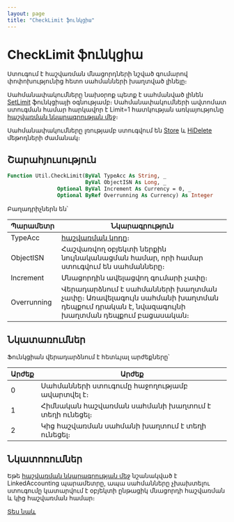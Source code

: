 ```yaml
---
layout: page
title: "CheckLimit ֆունկցիա"
---
```


# CheckLimit ֆունկցիա

Ստուգում է հաշվառման մնացորդների նշված գումարով փոփոխությունից հետո սահմանների խաղտված լինելը։

Սահմանափակումները նախօրոք պետք է սահմանված լինեն [SetLimit](SetLimit.html) ֆունկցիայի օգնությամբ։ 
Սահմանափակումների ավտոմատ ստուգման համար հարկավոր է Limit=1 հատկության առկայությունը [հաշվառման նկարագրության մեջ](../../../Defs/Accounting.md)։

Սահմանափակումները լռությամբ ստուգվում են [Store](../../ASDOC/Store.md) և [HiDelete](../../ASDOC/HiDelete.md) մեթոդների ժամանակ։

## Շարահյուսություն

``` vb
Function Util.CheckLimit(ByVal TypeAcc As String, _
                         ByVal ObjectISN As Long, _
                Optional ByVal Increment As Currency = 0, _
                Optional ByRef Overrunning As Currency) As Integer
```

Բաղադրիչներն են՝


| Պարամետր | Նկարագրություն |
|--|--|
| TypeAcc | [հաշվառման կոդը](../../../Defs/Accounting.md)։ |
| ObjectISN | Հաշվառվող օբյեկտի ներքին նույնականացման համար, որի համար ստուգվում են սահմանները։ |
| Increment | Մնացորդին ավելացվող գումարի չափը։ |
| Overrunning | Վերադարձնում է սահմանների խաղտման չափը։ Առավելագույն սահմանի խաղտման դեպքում դրական է, նվազագույնի խաղտման դեպքում բացասական։ |

## Նկատառումներ

Ֆունկցիան վերադարձնում է հետևյալ արժեքները՝

| Արժեք | Արժեք |
|--|--|
| 0 | Սահմանների ստուգումը հաջողությամբ ավարտվել է։ |
| 1 | Հիմնական հաշվառման սահմանի խաղտում է տեղի ունեցել։ |
| 2 | Կից հաշվառման սահմանի խաղտում է տեղի ունեցել։ |

## Նկատոռումներ

Եթե [հաշվառման նկարագրության մեջ](../../../Defs/Accounting.md) նշանակված է LinkedAccounting պարամետրը, ապա սահմանները չխախտելու ստուգումը կատարվում է օբյեկտի ընթացիկ մնացորդի հաշվառման և կից հաշվառման համար։

[Տես նաև](SetLimit.html)
